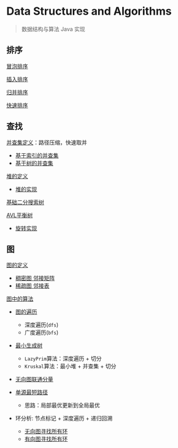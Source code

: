 # Data Structures and Algorithms

> 数据结构与算法 Java 实现

## 排序

[冒泡排序](src/main/java/io/intellij/dsa/sort/impl/BubbleSort.java)

[插入排序](src/main/java/io/intellij/dsa/sort/impl/InsertSort.java)

[归并排序](src/main/java/io/intellij/dsa/sort/impl/MergeSort.java)

[快速排序](src/main/java/io/intellij/dsa/sort/impl/QuickSort.java)

## 查找

[并查集定义](src/main/java/io/intellij/dsa/uf/UnionFind.java)：路径压缩，快速取并

- [基于索引的并查集](src/main/java/io/intellij/dsa/uf/IndexedUnionFind.java)
- [基于树的并查集](src/main/java/io/intellij/dsa/uf/TreeUnionFind.java)

[堆的定义](src/main/java/io/intellij/dsa/tree/heap/Heap.java)

- [堆的实现](src/main/java/io/intellij/dsa/tree/heap/HeapImpl.java)

[基础二分搜索树](src/main/java/io/intellij/dsa/tree/bst/basic/BasicBST.java)

[AVL平衡树](src/main/java/io/intellij/dsa/tree/bst/avl/AvlTree.java)

- [旋转实现](src/main/java/io/intellij/dsa/tree/bst/avl/Rotate.java)

## 图

[图的定义](src/main/java/io/intellij/dsa/graph/Graph.java)

- [稠密图 邻接矩阵](src/main/java/io/intellij/dsa/graph/impl/DenseGraph.java)
- [稀疏图 邻接表](src/main/java/io/intellij/dsa/graph/impl/SparseGraph.java)

[图中的算法](src/main/java/io/intellij/dsa/graph/compute)

- [图的遍历](src/main/java/io/intellij/dsa/graph/compute/Traverse.java)
    - 深度遍历(`dfs`)
    - 广度遍历(`bfs`)
- [最小生成树](src/main/java/io/intellij/dsa/graph/compute/Mst.java)
    - `LazyPrim`算法：深度遍历 + 切分
    - `Kruskal`算法：最小堆 + 并查集 + 切分
- [无向图联通分量](src/main/java/io/intellij/dsa/graph/compute/Components.java)
- [单源最短路径](src/main/java/io/intellij/dsa/graph/compute/Dijkstra.java)
    - 思路：局部最优更新到全局最优

- 环分析: 节点标记 + 深度遍历 + 递归回溯
    - [无向图寻找所有环](src/main/java/io/intellij/dsa/graph/compute/UndirectedCycles.java)
    - [有向图寻找所有环](src/main/java/io/intellij/dsa/graph/compute/DirectedCycles.java)
